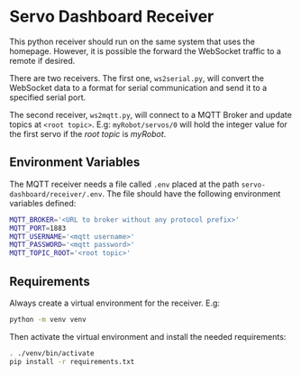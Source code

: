 # Servo Dashboard Receiver
This python receiver should run on the same system that uses the homepage.
However, it is possible the forward the WebSocket traffic to a remote if desired.

There are two receivers. The first one, `ws2serial.py`, will convert the WebSocket data to a format for serial communication
and send it to a specified serial port.

The second receiver, `ws2mqtt.py`,  will connect to a MQTT Broker and update topics at `<root topic>`. E.g: 
`myRobot/servos/0` will hold the integer value for the first servo if the *root topic* is *myRobot*.

## Environment Variables
The MQTT receiver needs a file called `.env` placed at the path `servo-dashboard/receiver/.env`.
The file should have the following environment variables defined:
```sh
MQTT_BROKER='<URL to broker without any protocol prefix>'
MQTT_PORT=1883
MQTT_USERNAME='<mqtt username>'
MQTT_PASSWORD='<mqtt password>'
MQTT_TOPIC_ROOT='<root topic>'
```

## Requirements
Always create a virtual environment for the receiver. E.g:
```sh
python -m venv venv
```

Then activate the virtual environment and install the needed requirements:
```sh
. ./venv/bin/activate
pip install -r requirements.txt
```

